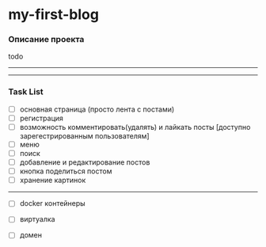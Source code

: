 # my-first-blog

### Описание проекта 
todo


---
---
### Task List
- [ ] основная страница (просто лента с постами) 
- [ ] регистрация
- [ ] возможность комментировать(удалять) и лайкать посты [доступно зарегестрированным пользователям]
- [ ] меню 
- [ ] поиск
- [ ] добавление и редактирование постов 
- [ ] кнопка поделиться постом
- [ ] хранение картинок
---
- [ ] docker контейнеры
- [ ] виртуалка
- [ ] домен

